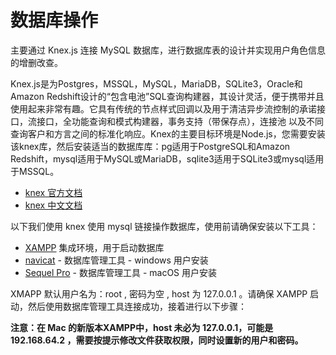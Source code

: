 # 数据库操作
主要通过 Knex.js 连接 MySQL 数据库，进行数据库表的设计并实现用户角色信息的增删改查。

Knex.js是为Postgres，MSSQL，MySQL，MariaDB，SQLite3，Oracle和Amazon Redshift设计的“包含电池”SQL查询构建器，其设计灵活，便于携带并且使用起来非常有趣。它具有传统的节点样式回调以及用于清洁异步流控制的承诺接口，流接口，全功能查询和模式构建器，事务支持（带保存点），连接池 以及不同查询客户和方言之间的标准化响应。Knex的主要目标环境是Node.js，您需要安装该knex库，然后安装适当的数据库库：pg适用于PostgreSQL和Amazon Redshift，mysql适用于MySQL或MariaDB，sqlite3适用于SQLite3或mysql适用于MSSQL。

- [knex 官方文档](https://knexjs.org)
- [knex 中文文档](https://www.songxingguo.com/2018/06/30/knex.js-query/)

以下我们使用 knex 使用 mysql 链接操作数据库，使用前请确保安装以下工具：

- [XAMPP](https://www.apachefriends.org/zh_cn/index.html) 集成环境，用于启动数据库
- [navicat](http://www.navicat.com.cn/) - 数据库管理工具 - windows 用户安装
- [Sequel Pro](https://www.sequelpro.com/) - 数据库管理工具 - macOS 用户安装

XMAPP 默认用户名为：root , 密码为空 , host 为 127.0.0.1 。请确保 XAMPP 启动，然后使用数据库管理工具连接成功，接着进行以下步骤：

**注意：在 Mac 的新版本XAMPP中，host 未必为 127.0.0.1，可能是 192.168.64.2 ，需要按提示修改文件获取权限，同时设置新的用户和密码。** 
